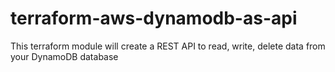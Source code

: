 # terraform-aws-dynamodb-as-api
This terraform module will create a REST API to read, write, delete data from your DynamoDB database

